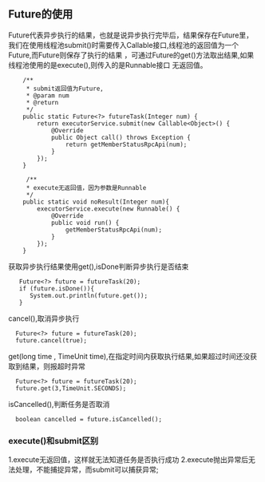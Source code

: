 ## **Future的使用**

Future代表异步执行的结果，也就是说异步执行完毕后，结果保存在Future里，
我们在使用线程池submit()时需要传入Callable接口,线程池的返回值为一个Future,而Future则保存了执行的结果
，可通过Future的get()方法取出结果,如果线程池使用的是execute(),则传入的是Runnable接口
无返回值。

```
    /**
     * submit返回值为Future,
     * @param num
     * @return
     */
    public static Future<?> futureTask(Integer num) {
        return executorService.submit(new Callable<Object>() {
            @Override
            public Object call() throws Exception {
                return getMemberStatusRpcApi(num);
            }
        });
    }
```

```
     /**
     * execute无返回值，因为参数是Runnable
     */
    public static void noResult(Integer num){
        executorService.execute(new Runnable() {
            @Override
            public void run() {
                getMemberStatusRpcApi(num);
            }
        });
    }
```

获取异步执行结果使用get(),isDone判断异步执行是否结束
```
   Future<?> future = futureTask(20);
   if (future.isDone()){
      System.out.println(future.get());
   }
```

cancel(),取消异步执行
```
  Future<?> future = futureTask(20);
  future.cancel(true);
```

get(long time , TimeUnit time),在指定时间内获取执行结果,如果超过时间还没获取到结果，则报超时异常
```
  Future<?> future = futureTask(20);
  future.get(3,TimeUnit.SECONDS);
```

isCancelled(),判断任务是否取消
```
  boolean cancelled = future.isCancelled();
```

### **execute()和submit区别**

1.execute无返回值，这样就无法知道任务是否执行成功
2.execute抛出异常后无法处理，不能捕捉异常，而submit可以捕获异常;